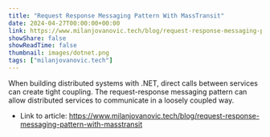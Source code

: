 ```yaml
---
title: "Request Response Messaging Pattern With MassTransit"
date: 2024-04-27T00:00:00+00:00
link: https://www.milanjovanovic.tech/blog/request-response-messaging-pattern-with-masstransit
showShare: false
showReadTime: false
thumbnail: images/dotnet.png
tags: ["milanjovanovic.tech"]
---
```

When building distributed systems with .NET, direct calls between services can create tight coupling. The request-response messaging pattern can allow distributed services to communicate in a loosely coupled way.

- Link to article: https://www.milanjovanovic.tech/blog/request-response-messaging-pattern-with-masstransit